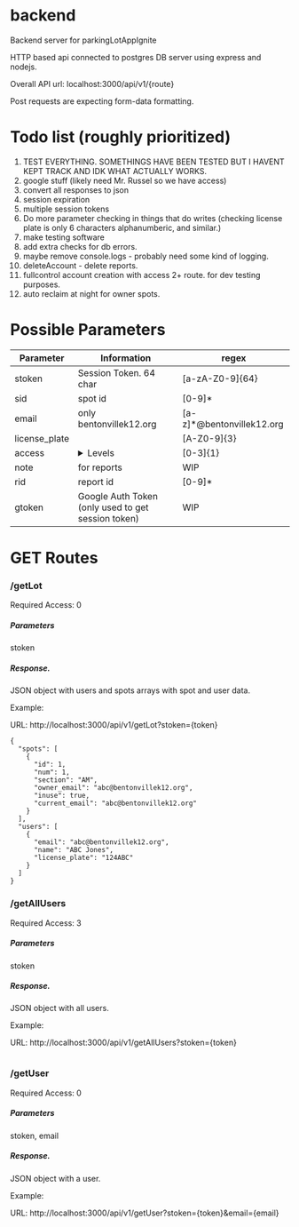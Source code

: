 # backend

Backend server for parkingLotAppIgnite

HTTP based api connected to postgres DB server using express and nodejs.

Overall API url: localhost:3000/api/v1/{route}

Post requests are expecting form-data formatting.

# Todo list (roughly prioritized)

1. TEST EVERYTHING. SOMETHINGS HAVE BEEN TESTED BUT I HAVENT KEPT TRACK AND IDK WHAT ACTUALLY WORKS.
2. google stuff (likely need Mr. Russel so we have access)
3. convert all responses to json
4. session expiration
5. multiple session tokens
6. Do more parameter checking in things that do writes (checking license plate is only 6 characters alphanumberic, and similar.)
7. make testing software
8. add extra checks for db errors.
9. maybe remove console.logs - probably need some kind of logging.
10. deleteAccount - delete reports.
11. fullcontrol account creation with access 2+ route. for dev testing purposes.
12. auto reclaim at night for owner spots.

# Possible Parameters
| Parameter | Information | regex |
| --------- | ----------- | ----- |
| stoken | Session Token. 64 char  | [a-zA-Z0-9]{64} |
| sid | spot id | [0-9]* |
| email | only bentonvillek12.org | [a-z]*@bentonvillek12.org |
| license_plate | | [A-Z0-9]{3} |
| access | <details><summary>Levels</summary><p>0: Student</p><p>1: Teacher</p><p>2: Admin</p><p>3: Developer</p></details> | [0-3]{1} |
| note | for reports | WIP |
| rid | report id | [0-9]* |
| gtoken | Google Auth Token (only used to get session token) | WIP |

# GET Routes

### /getLot

Required Access: 0

##### Parameters

stoken

##### Response.

JSON object with users and spots arrays with spot and user data.

Example:

URL: http://localhost:3000/api/v1/getLot?stoken={token}
```
{
  "spots": [
    {
      "id": 1,
      "num": 1,
      "section": "AM",
      "owner_email": "abc@bentonvillek12.org",
      "inuse": true,
      "current_email": "abc@bentonvillek12.org"
    }
  ],
  "users": [
    {
      "email": "abc@bentonvillek12.org",
      "name": "ABC Jones",
      "license_plate": "124ABC"
    }
  ]
}
```

### /getAllUsers

Required Access: 3

##### Parameters

stoken

##### Response.

JSON object with all users.

Example:

URL: http://localhost:3000/api/v1/getAllUsers?stoken={token}
```
```

### /getUser

Required Access: 0

##### Parameters

stoken, email

##### Response.

JSON object with a user.

Example:

URL: http://localhost:3000/api/v1/getUser?stoken={token}&email={email}
```
```
